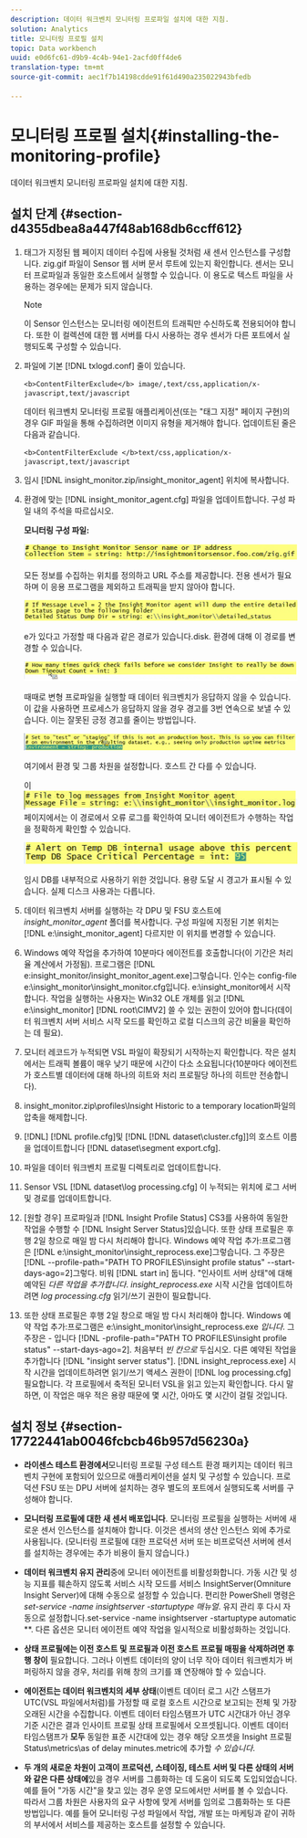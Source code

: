 ```yaml
---
description: 데이터 워크벤치 모니터링 프로파일 설치에 대한 지침.
solution: Analytics
title: 모니터링 프로필 설치
topic: Data workbench
uuid: e0d6fc61-d9b9-4c4b-94e1-2acfd0ff4de6
translation-type: tm+mt
source-git-commit: aec1f7b14198cdde91f61d490a235022943bfedb

---
```



# 모니터링 프로필 설치{#installing-the-monitoring-profile}

데이터 워크벤치 모니터링 프로파일 설치에 대한 지침.

## 설치 단계 {#section-d4355dbea8a447f48ab168db6ccff612}

1. 태그가 지정된 웹 페이지 데이터 수집에 사용될 것처럼 새 센서 인스턴스를 구성합니다. zig.gif 파일이 Sensor 웹 서버 문서 루트에 있는지 확인합니다. 센서는 모니터 프로파일과 동일한 호스트에서 실행할 수 있습니다. 이 용도로 텍스트 파일을 사용하는 경우에는 문제가 되지 않습니다.

   >[!NOTE]
   >
   >이 Sensor 인스턴스는 모니터링 에이전트의 트래픽만 수신하도록 전용되어야 합니다. 또한 이 컬렉션에 대한 웹 서버를 다시 사용하는 경우 센서가 다른 포트에서 실행되도록 구성할 수 있습니다.

1. 파일에 기본 [!DNL txlogd.conf] 줄이 있습니다.

   ```
   <b>ContentFilterExclude</b> image/,text/css,application/x-javascript,text/javascript
   ```

   데이터 워크벤치 모니터링 프로필 애플리케이션(또는 &quot;태그 지정&quot; 페이지 구현)의 경우 GIF 파일을 통해 수집하려면 이미지 유형을 제거해야 합니다. 업데이트된 줄은 다음과 같습니다.

   ```
   <b>ContentFilterExclude </b>text/css,application/x-javascript,text/javascript
   ```

1. 임시 [!DNL insight_monitor.zip/insight_monitor_agent] 위치에 복사합니다.
1. 환경에 맞는 [!DNL insight_monitor_agent.cfg] 파일을 업데이트합니다. 구성 파일 내의 주석을 따르십시오.

   **모니터링 구성 파일:**

   ![](assets/monitor_agent_cfg_sensor.png)

   모든 정보를 수집하는 위치를 정의하고 URL 주소를 제공합니다. 전용 센서가 필요하며 이 응용 프로그램을 제외하고 트래픽을 받지 않아야 합니다.

   ![](assets/monitor_agent_cfg_dump.png)

   e가 있다고 가정할 때 다음과 같은 경로가 있습니다.disk. 환경에 대해 이 경로를 변경할 수 있습니다.

   ![](assets/monitor_agent_cfg_quickcheck.png)

   때때로 변형 프로파일을 실행할 때 데이터 워크벤치가 응답하지 않을 수 있습니다. 이 값을 사용하면 프로세스가 응답하지 않을 경우 경고를 3번 연속으로 보낼 수 있습니다. 이는 잘못된 긍정 경고를 줄이는 방법입니다.

   ![](assets/monitor_agent_cfg_groups.png)

   여기에서 환경 및 그룹 차원을 설정합니다. 호스트 간 다를 수 있습니다.

   이 ![](assets/monitor_agent_cfg_debug.png)페이지에서는 이 경로에서 오류 로그를 확인하여 모니터 에이전트가 수행하는 작업을 정확하게 확인할 수 있습니다.

   ![](assets/monitor_agent_cfg_tempdb.png)

   임시 DB를 내부적으로 사용하기 위한 것입니다. 용량 도달 시 경고가 표시될 수 있습니다. 실제 디스크 사용과는 다릅니다.

1. 데이터 워크벤치 서버를 실행하는 각 DPU 및 FSU 호스트에 *insight_monitor_agent* 폴더를 복사합니다. 구성 파일에 지정된 기본 위치는 [!DNL e:\insight_monitor_agent] 다르지만 이 위치를 변경할 수 있습니다.

1. Windows 예약 작업을 추가하여 10분마다 에이전트를 호출합니다(이 기간은 처리율 계산에서 가정됨). 프로그램은 [!DNL e:insight_monitor/insight_monitor_agent.exe]그렇습니다. 인수는 config-file e:\insight_monitor\insight_monitor.cfg입니다. e:\insight_monitor에서 시작합니다. 작업을 실행하는 사용자는 Win32 OLE 개체를 읽고 [!DNL e:\insight_monitor] [!DNL root\CIMV2] 쓸 수 있는 권한이 있어야 합니다(데이터 워크벤치 서버 서비스 시작 모드를 확인하고 로컬 디스크의 공간 비율을 확인하는 데 필요).

1. 모니터 레코드가 누적되면 VSL 파일이 확장되기 시작하는지 확인합니다. 작은 설치에서는 트래픽 볼륨이 매우 낮기 때문에 시간이 다소 소요됩니다(10분마다 에이전트가 호스트별 데이터에 대해 하나의 히트와 처리 프로필당 하나의 히트만 전송합니다).
1. insight_monitor.zip\profiles\Insight Historic to a temporary location파일의 압축을 해제합니다.
1. [!DNL] [!DNL profile.cfg]및 [!DNL [!DNL dataset\cluster.cfg]]의 호스트 이름을 업데이트합니다 [!DNL dataset\segment export.cfg].

1. 파일을 데이터 워크벤치 프로필 디렉토리로 업데이트합니다.
1. Sensor VSL [!DNL dataset\log processing.cfg] 이 누적되는 위치에 로그 서버 및 경로를 업데이트합니다.
1. [원할 경우] 프로파일과 [!DNL Insight Profile Status] CS3를 사용하여 동일한 작업을 수행할 수 [!DNL Insight Server Status]있습니다. 또한 상태 프로필은 후행 2일 창으로 매일 밤 다시 처리해야 합니다. Windows 예약 작업 추가:프로그램은 [!DNL e:\insight_monitor\insight_reprocess.exe]그렇습니다. 그 주장은 [!DNL --profile-path="PATH TO PROFILES\insight profile status" --start-days-ago=2]그렇다. 비워 [!DNL start in] 둡니다. &quot;인사이트 서버 상태&quot;에 대해 예약된 *다른 작업을 추가합니다*. *insight_reprocess.exe* 시작 시간을 업데이트하려면 *log processing.cfg* 읽기/쓰기 권한이 필요합니다.

1. 또한 상태 프로필은 후행 2일 창으로 매일 밤 다시 처리해야 합니다. Windows 예약 작업 추가:프로그램은 e:\insight_monitor\insight_reprocess.exe *입니다*. 그 주장은 - 입니다 [!DNL -profile-path="PATH TO PROFILES\insight profile status" --start-days-ago=2]. 처음부터 *빈 칸으로* 두십시오. 다른 예약된 작업을 추가합니다 [!DNL "insight server status"]. [!DNL insight_reprocess.exe] 시작 시간을 업데이트하려면 읽기/쓰기 액세스 권한이 [!DNL log processing.cfg] 필요합니다. 각 프로필에서 축적된 모니터 VSL을 읽고 있는지 확인합니다. 다시 말하면, 이 작업은 매우 적은 용량 때문에 몇 시간, 아마도 몇 시간이 걸릴 것입니다.

## 설치 정보 {#section-17722441ab0046fcbcb46b957d56230a}

* **라이센스 테스트 환경에서**&#x200B;모니터링 프로필 구성 테스트 환경 패키지는 데이터 워크벤치 구현에 포함되어 있으므로 애플리케이션을 설치 및 구성할 수 있습니다. 프로덕션 FSU 또는 DPU 서버에 설치하는 경우 별도의 포트에서 실행되도록 서버를 구성해야 합니다.
* **모니터링 프로필에 대한 새 센서 배포입니다**. 모니터링 프로필을 실행하는 서버에 새로운 센서 인스턴스를 설치해야 합니다. 이것은 센서의 생산 인스턴스 외에 추가로 사용됩니다. (모니터링 프로필에 대한 프로덕션 서버 또는 비프로덕션 서버에 센서를 설치하는 경우에는 추가 비용이 들지 않습니다.)
* **데이터 워크벤치 유지 관리**&#x200B;중에 모니터 에이전트를 비활성화합니다. 가동 시간 및 성능 지표를 훼손하지 않도록 서비스 시작 모드를 서비스 InsightServer(Omniture Insight Server)에 대해 수동으로 설정할 수 있습니다. 편리한 PowerShell 명령은 *set-service -name insightserver -startuptype 매뉴얼*. 유지 관리 후 다시 자동으로 설정합니다.set-service -name insightserver -startuptype automatic **. 다른 옵션은 모니터 에이전트 예약 작업을 일시적으로 비활성화하는 것입니다.
* **상태 프로필에는 이전 호스트 및 프로필과 이전 호스트 프로필 매핑을 삭제하려면 후행 창이** 필요합니다. 그러나 이벤트 데이터의 양이 너무 작아 데이터 워크벤치가 버퍼링하지 않을 경우, 처리를 위해 창의 크기를 꽤 연장해야 할 수 있습니다.
* **에이전트는 데이터 워크벤치의 세부 상태**(이벤트 데이터 로그 시간 스탬프가 UTC(VSL 파일에서처럼)를 가정할 때 로컬 호스트 시간으로 보고되는 전체 및 가장 오래된 시간을 수집합니다. 이벤트 데이터 타임스탬프가 UTC 시간대가 아닌 경우 기준 시간은 결과 인사이트 프로필 상태 프로필에서 오프셋됩니다. 이벤트 데이터 타임스탬프가 **모두** 동일한 표준 시간대에 있는 경우 해당 오프셋을 Insight 프로필 Status\metrics\as of delay minutes.metric에 추가할 *수 있습니다*.

* **두 개의 새로운 차원이 고객이 프로덕션, 스테이징, 테스트 서버 및 다른 상태의 서버와 같은 다른 상태에**&#x200B;있을 경우 서버를 그룹화하는 데 도움이 되도록 도입되었습니다. 예를 들어 &quot;가동 시간&quot;을 찾고 있는 경우 운영 모드에서만 서버를 볼 수 있습니다. 따라서 그룹 차원은 사용자의 요구 사항에 맞게 서버를 임의로 그룹화하는 또 다른 방법입니다. 예를 들어 모니터링 구성 파일에서 작업, 개발 또는 마케팅과 같이 귀하의 부서에서 서비스를 제공하는 호스트를 설정할 수 있습니다.

